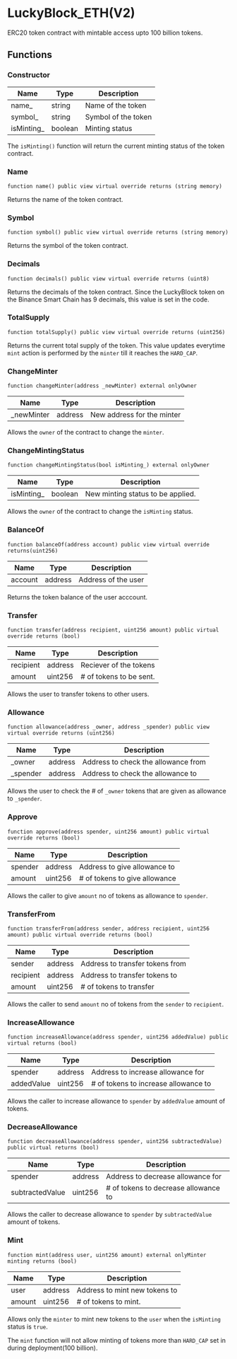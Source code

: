 # LuckyBlock_ETH(V2)

<p>ERC20 token contract with mintable access upto 100 billion tokens. </p>

## Functions

### Constructor

| Name        | Type    | Description         |
| ----------- | ------- | ------------------- |
| name\_      | string  | Name of the token   |
| symbol\_    | string  | Symbol of the token |
| isMinting\_ | boolean | Minting status      |

The `isMinting()` function will return the current minting status of the token contract.

### Name

```solidity
function name() public view virtual override returns (string memory)
```

Returns the name of the token contract.

### Symbol

```solidity
function symbol() public view virtual override returns (string memory)
```

Returns the symbol of the token contract.

### Decimals

```solidity
function decimals() public view virtual override returns (uint8)
```

Returns the decimals of the token contract. Since the LuckyBlock token on the Binance Smart Chain has 9 decimals, this value is set in the code.

### TotalSupply

```solidity
function totalSupply() public view virtual override returns (uint256)
```

Returns the current total supply of the token. This value updates everytime `mint` action is performed by the `minter` till it reaches the `HARD_CAP`.

### ChangeMinter

```solidity
function changeMinter(address _newMinter) external onlyOwner
```

| Name        | Type    | Description                |
| ----------- | ------- | -------------------------- |
| \_newMinter | address | New address for the minter |

Allows the `owner` of the contract to change the `minter`.

### ChangeMintingStatus

```solidity
function changeMintingStatus(bool isMinting_) external onlyOwner
```

| Name        | Type    | Description                       |
| ----------- | ------- | --------------------------------- |
| isMinting\_ | boolean | New minting status to be applied. |

Allows the `owner` of the contract to change the `isMinting` status.

### BalanceOf

```solidity
function balanceOf(address account) public view virtual override returns(uint256)
```

| Name    | Type    | Description         |
| ------- | ------- | ------------------- |
| account | address | Address of the user |

Returns the token balance of the user acccount.

### Transfer

```solidity
function transfer(address recipient, uint256 amount) public virtual override returns (bool)
```

| Name      | Type    | Description             |
| --------- | ------- | ----------------------- |
| recipient | address | Reciever of the tokens  |
| amount    | uint256 | # of tokens to be sent. |

Allows the user to transfer tokens to other users.

### Allowance

```solidity
function allowance(address _owner, address _spender) public view virtual override returns (uint256)
```

| Name      | Type    | Description                         |
| --------- | ------- | ----------------------------------- |
| \_owner   | address | Address to check the allowance from |
| \_spender | address | Address to check the allowance to   |

Allows the user to check the # of `_owner` tokens that are given as allowance to `_spender`.

### Approve

```solidity
function approve(address spender, uint256 amount) public virtual override returns (bool)
```

| Name    | Type    | Description                   |
| ------- | ------- | ----------------------------- |
| spender | address | Address to give allowance to  |
| amount  | uint256 | # of tokens to give allowance |

Allows the caller to give `amount` no of tokens as allowance to `spender`.

### TransferFrom

```solidity
function transferFrom(address sender, address recipient, uint256 amount) public virtual override returns (bool)
```

| Name      | Type    | Description                     |
| --------- | ------- | ------------------------------- |
| sender    | address | Address to transfer tokens from |
| recipient | address | Address to transfer tokens to   |
| amount    | uint256 | # of tokens to transfer         |

Allows the caller to send `amount` no of tokens from the `sender` to `recipient`.

### IncreaseAllowance

```solidity
function increaseAllowance(address spender, uint256 addedValue) public virtual returns (bool)
```

| Name       | Type    | Description                          |
| ---------- | ------- | ------------------------------------ |
| spender    | address | Address to increase allowance for    |
| addedValue | uint256 | # of tokens to increase allowance to |

Allows the caller to increase allowance to `spender` by `addedValue` amount of tokens.

### DecreaseAllowance

```solidity
function decreaseAllowance(address spender, uint256 subtractedValue) public virtual returns (bool)
```

| Name            | Type    | Description                          |
| --------------- | ------- | ------------------------------------ |
| spender         | address | Address to decrease allowance for    |
| subtractedValue | uint256 | # of tokens to decrease allowance to |

Allows the caller to decrease allowance to `spender` by `subtractedValue` amount of tokens.

### Mint

```solidity
function mint(address user, uint256 amount) external onlyMinter minting returns (bool)
```

| Name   | Type    | Description                   |
| ------ | ------- | ----------------------------- |
| user   | address | Address to mint new tokens to |
| amount | uint256 | # of tokens to mint.          |

Allows only the `minter` to mint new tokens to the `user` when the `isMinting` status is `true`.

The `mint` function will not allow minting of tokens more than `HARD_CAP` set in during deployment(100 billion).
